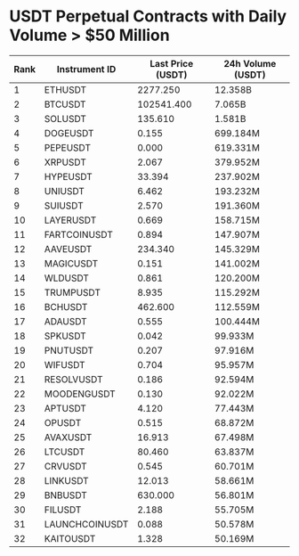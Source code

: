 # USDT Perpetual Contracts with Daily Volume > $50 Million

| Rank | Instrument ID | Last Price (USDT) | 24h Volume (USDT) |
|------|---------------|-------------------|-------------------|
| 1 | ETHUSDT | 2277.250 | 12.358B |
| 2 | BTCUSDT | 102541.400 | 7.065B |
| 3 | SOLUSDT | 135.610 | 1.581B |
| 4 | DOGEUSDT | 0.155 | 699.184M |
| 5 | PEPEUSDT | 0.000 | 619.331M |
| 6 | XRPUSDT | 2.067 | 379.952M |
| 7 | HYPEUSDT | 33.394 | 237.902M |
| 8 | UNIUSDT | 6.462 | 193.232M |
| 9 | SUIUSDT | 2.570 | 191.360M |
| 10 | LAYERUSDT | 0.669 | 158.715M |
| 11 | FARTCOINUSDT | 0.894 | 147.907M |
| 12 | AAVEUSDT | 234.340 | 145.329M |
| 13 | MAGICUSDT | 0.151 | 141.002M |
| 14 | WLDUSDT | 0.861 | 120.200M |
| 15 | TRUMPUSDT | 8.935 | 115.292M |
| 16 | BCHUSDT | 462.600 | 112.559M |
| 17 | ADAUSDT | 0.555 | 100.444M |
| 18 | SPKUSDT | 0.042 | 99.933M |
| 19 | PNUTUSDT | 0.207 | 97.916M |
| 20 | WIFUSDT | 0.704 | 95.957M |
| 21 | RESOLVUSDT | 0.186 | 92.594M |
| 22 | MOODENGUSDT | 0.130 | 92.022M |
| 23 | APTUSDT | 4.120 | 77.443M |
| 24 | OPUSDT | 0.515 | 68.872M |
| 25 | AVAXUSDT | 16.913 | 67.498M |
| 26 | LTCUSDT | 80.460 | 63.837M |
| 27 | CRVUSDT | 0.545 | 60.701M |
| 28 | LINKUSDT | 12.013 | 58.661M |
| 29 | BNBUSDT | 630.000 | 56.801M |
| 30 | FILUSDT | 2.188 | 55.705M |
| 31 | LAUNCHCOINUSDT | 0.088 | 50.578M |
| 32 | KAITOUSDT | 1.328 | 50.169M |
